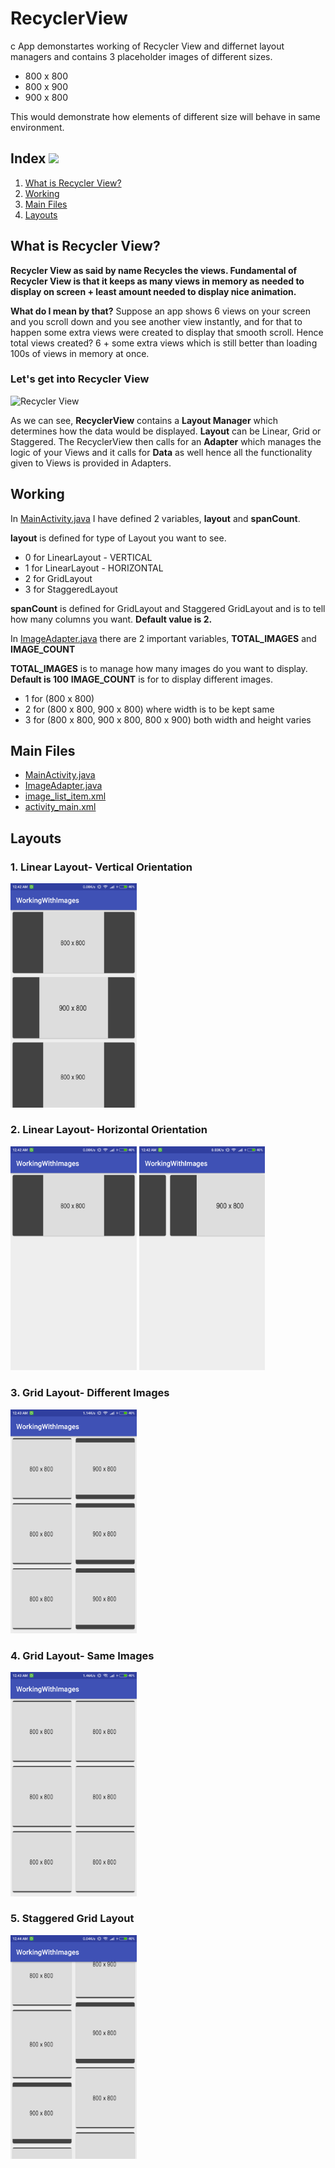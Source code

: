 # RecyclerView
c
App demonstartes working of Recycler View and differnet layout managers and contains 3 placeholder images of different sizes.
- 800 x 800
- 800 x 900
- 900 x 800

This would demonstrate how elements of different size will behave in same environment.

## Index <img src="https://image.flaticon.com/icons/svg/174/174836.svg" width="25px">
1. [What is Recycler View?](#what-is-recycler-view)
2. [Working](#working)
3. [Main Files](#main-files)
4. [Layouts](#layouts)

## What is Recycler View?
 **Recycler View as said by name Recycles the views. Fundamental of Recycler View is that it keeps as many views in memory as needed to display on screen + least amount needed to display nice animation.**
 
 **What do I mean by that?**
 Suppose an app shows 6 views on your screen and you scroll down and you see another view instantly, and for that to happen some extra views were created to display that smooth scroll. Hence total views created? 6 + some extra views which is still better than loading 100s of views in memory at once.

### Let's get into Recycler View
![Recycler View](https://developer.android.com/training/material/images/RecyclerView.png)

As we can see, **RecyclerView** contains a **Layout Manager** which determines how the data would be displayed. **Layout** can be Linear, Grid or Staggered.
The RecyclerView then calls for an **Adapter** which manages the logic of your Views and it calls for **Data** as well hence all the functionality given to Views is provided in Adapters.
 
 

## Working
In [MainActivity.java](https://github.com/AbhishekChd/RecyclerView/blob/master/app/src/main/java/com/example/abhishek/workingwithimages/MainActivity.java) I have defined 2 variables, **layout** and **spanCount**.

**layout** is defined for type of Layout you want to see.
* 0 for LinearLayout - VERTICAL
* 1 for LinearLayout - HORIZONTAL
* 2 for GridLayout
* 3 for StaggeredLayout

**spanCount** is defined for GridLayout and Staggered GridLayout and is to tell how many columns you want. **Default value is 2.**

In [ImageAdapter.java](https://github.com/AbhishekChd/RecyclerView/blob/master/app/src/main/java/com/example/abhishek/workingwithimages/ImageAdapter.java) there are 2 important variables, **TOTAL_IMAGES** and **IMAGE_COUNT**

**TOTAL_IMAGES** is to manage how many images do you want to display. **Default is 100**
**IMAGE_COUNT** is for to display different images.
* 1 for (800 x 800)
* 2 for (800 x 800, 900 x 800) where width is to be kept same
* 3 for (800 x 800, 900 x 800, 800 x 900) both width and height varies

## Main Files
- [MainActivity.java](https://github.com/AbhishekChd/RecyclerView/blob/master/app/src/main/java/com/example/abhishek/workingwithimages/MainActivity.java)
- [ImageAdapter.java](https://github.com/AbhishekChd/RecyclerView/blob/master/app/src/main/java/com/example/abhishek/workingwithimages/ImageAdapter.java)
- [image_list_item.xml](https://github.com/AbhishekChd/RecyclerView/blob/master/app/src/main/res/layout/image_list_item.xml)
- [activity_main.xml](https://github.com/AbhishekChd/RecyclerView/blob/master/app/src/main/res/layout/activity_main.xml)

## Layouts

### 1. Linear Layout- Vertical Orientation
<img src="https://raw.githubusercontent.com/AbhishekChd/RecyclerView/master/app/src/main/res/drawable/LinearLayoutV.png" alt="Linear Layout in vertical orientatiion" width="40%">

### 2. Linear Layout- Horizontal Orientation
<p>
<img src="https://raw.githubusercontent.com/AbhishekChd/RecyclerView/master/app/src/main/res/drawable/LinearLayoutH.png" alt="Linear Layout in vertical orientatiion" width="40%">

<img src="https://raw.githubusercontent.com/AbhishekChd/RecyclerView/master/app/src/main/res/drawable/LinearLayoutH2.png" alt="Linear Layout in vertical orientatiion" width="40%">
</p>

### 3. Grid Layout- Different Images
<img src="https://raw.githubusercontent.com/AbhishekChd/RecyclerView/master/app/src/main/res/drawable/GridLayout Diff.png" alt="Linear Layout in vertical orientatiion" width="40%">

### 4. Grid Layout- Same Images
<img src="https://raw.githubusercontent.com/AbhishekChd/RecyclerView/master/app/src/main/res/drawable/GridLayout same.png" alt="Linear Layout in vertical orientatiion" width="40%">

### 5. Staggered Grid Layout
<img src="https://raw.githubusercontent.com/AbhishekChd/RecyclerView/master/app/src/main/res/drawable/Staggered.png" alt="Linear Layout in vertical orientatiion" width="40%">

